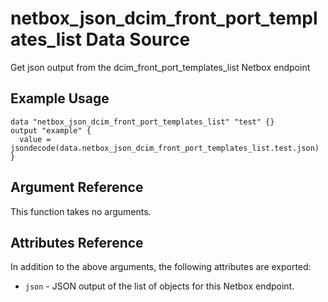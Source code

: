 # netbox\_json\_dcim\_front\_port\_templates\_list Data Source

Get json output from the dcim_front_port_templates_list Netbox endpoint

## Example Usage

```hcl
data "netbox_json_dcim_front_port_templates_list" "test" {}
output "example" {
  value = jsondecode(data.netbox_json_dcim_front_port_templates_list.test.json)
}
```

## Argument Reference

This function takes no arguments.

## Attributes Reference

In addition to the above arguments, the following attributes are exported:
* ``json`` - JSON output of the list of objects for this Netbox endpoint.

